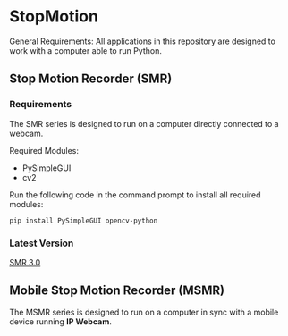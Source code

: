 # StopMotion

General Requirements: All applications in this repository are designed to work with a computer able to run Python.

## Stop Motion Recorder (SMR)

### Requirements

The SMR series is designed to run on a computer directly connected to a webcam.

Required Modules:
- PySimpleGUI
- cv2

Run the following code in the command prompt to install all required modules:
```
pip install PySimpleGUI opencv-python
```

### Latest Version

[SMR 3.0](https://github.com/QuantumASI/StopMotion/blob/main/Stop%20Motion%20Recorder/SMR3.0.py)

## Mobile Stop Motion Recorder (MSMR)

The MSMR series is designed to run on a computer in sync with a mobile device running **IP Webcam**.
